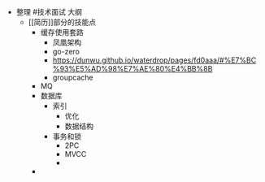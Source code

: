 - 整理 #技术面试 大纲
	- [[简历]]部分的技能点
		- 缓存使用套路
			- 凤凰架构
			- go-zero
			- https://dunwu.github.io/waterdrop/pages/fd0aaa/#%E7%BC%93%E5%AD%98%E7%AE%80%E4%BB%8B
			- groupcache
		- MQ
		- 数据库
			- 索引
				- 优化
				- 数据结构
			- 事务和锁
				- 2PC
				- MVCC
				-
		-